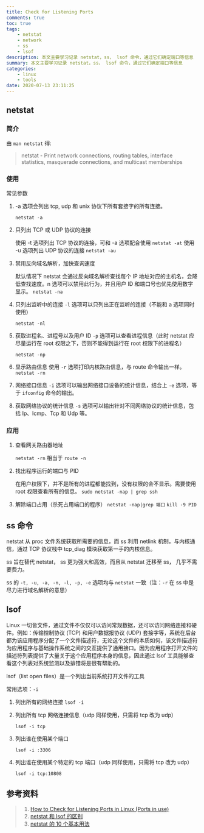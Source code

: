 ```yaml
---
title: Check for Listening Ports
comments: true
toc: true
tags:
    - netstat
    - network
    - ss
    - lsof
description: 本文主要学习记录 netstat，ss， lsof 命令，通过它们确定端口等信息
summary: 本文主要学习记录 netstat，ss， lsof 命令，通过它们确定端口等信息
categories:
    - linux
    - tools
date: 2020-07-13 23:11:25
---
```


## netstat

### 简介

由 `man netstat` 得:

> netstat - Print network connections, routing tables, interface statistics, masquerade connections, and multicast memberships

### 使用

常见参数

1. -a 选项会列出 tcp, udp 和 unix 协议下所有套接字的所有连接。

    `netstat -a`

2. 只列出 TCP 或 UDP 协议的连接

    使用 -t 选项列出 TCP 协议的连接，可和 -a 选项配合使用
    `netstat -at`
    使用 -u 选项列出 UDP 协议的连接
    `netstat -au`

3. 禁用反向域名解析，加快查询速度

    默认情况下 netstat 会通过反向域名解析查找每个 IP 地址对应的主机名，会降低查找速度。n 选项可以禁用此行为，并且用户 ID 和端口号也优先使用数字显示。
    `netstat -na`

4. 只列出监听中的连接
   `-l` 选项可以只列出正在监听的连接（不能和 a 选项同时使用）

    `netstat -nl`

5. 获取进程名、进程号以及用户 ID
   `-p` 选项可以查看进程信息（此时 netstat 应尽量运行在 root 权限之下，否则不能得到运行在 root 权限下的进程名）

    `netstat -np`

6. 显示路由信息
   使用 `-r` 选项打印内核路由信息，与 route 命令输出一样。
   `netstat -rn`

7. 网络接口信息
   `-i` 选项可以输出网络接口设备的统计信息，结合上 `-e` 选项，等于 `ifconfig` 命令的输出。

8. 获取网络协议的统计信息
   `-s` 选项可以输出针对不同网络协议的统计信息，包括 Ip、Icmp、Tcp 和 Udp 等。

### 应用

1. 查看网关路由器地址

    `netstat -rn` 相当于 `route -n`

2. 找出程序运行的端口与 PID

    在用户权限下，并不是所有的进程都能找到，没有权限的会不显示。需要使用 root 权限查看所有的信息。
    `sudo netstat -nap | grep ssh`

3. 解除端口占用（杀死占用端口的程序）
   `netstat -nap|grep 端口`
   `kill -9 PID`

## ss 命令

netstat 从 proc 文件系统获取所需要的信息，而 ss 利用 netlink 机制，与内核通信，通过 TCP 协议栈中 tcp_diag 模块获取第一手的内核信息。

ss 旨在替代 netstat， ss 更为强大和高效，而且从 netstat 迁移至 ss， 几乎不需要费力。

ss 的 `-t, -u, -a, -n, -l, -p, -e` 选项均与 `netstat` 一致（注：`-r` 在 ss 中是尽力进行域名解析的意思）

## lsof

Linux 一切皆文件，通过文件不仅仅可以访问常规数据，还可以访问网络连接和硬件。例如：传输控制协议 (TCP) 和用户数据报协议 (UDP) 套接字等，系统在后台都为该应用程序分配了一个文件描述符，无论这个文件的本质如何，该文件描述符为应用程序与基础操作系统之间的交互提供了通用接口。因为应用程序打开文件的描述符列表提供了大量关于这个应用程序本身的信息，因此通过 lsof 工具能够查看这个列表对系统监测以及排错将是很有帮助的。

lsof（list open files）是一个列出当前系统打开文件的工具

常用选项：`-i`

1. 列出所有的网络连接
   `lsof -i`

2. 列出所有 tcp 网络连接信息（udp 同样使用，只需将 tcp 改为 udp）

    `lsof -i tcp`

3. 列出谁在使用某个端口

    `lsof -i :3306`

4. 列出谁在使用某个特定的 tcp 端口（udp 同样使用，只需将 tcp 改为 udp）

    `lsof -i tcp:10808`

## 参考资料

> 1. [How to Check for Listening Ports in Linux (Ports in use)](https://linuxize.com/post/check-listening-ports-linux/)
> 2. [netstat 和 lsof 的区别](https://www.cnblogs.com/pc-boke/articles/10012112.html)
> 3. [netstat 的 10 个基本用法](https://linux.cn/article-2434-1.html)
